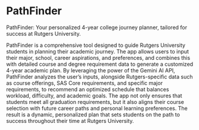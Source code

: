 # PathFinder 

PathFinder: Your personalized 4-year college journey planner, tailored for success at Rutgers University.

PathFinder is a comprehensive tool designed to guide Rutgers University students in planning their academic journey. The app allows users to input their major, school, career aspirations, and preferences, and combines this with detailed course and degree requirement data to generate a customized 4-year academic plan. By leveraging the power of the Gemini AI API, PathFinder analyzes the user’s inputs, alongside Rutgers-specific data such as course offerings, SAS Core requirements, and specific major requirements, to recommend an optimized schedule that balances workload, difficulty, and academic goals. The app not only ensures that students meet all graduation requirements, but it also aligns their course selection with future career paths and personal learning preferences. The result is a dynamic, personalized plan that sets students on the path to success throughout their time at Rutgers University.





